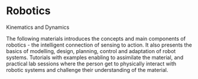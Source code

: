 # Robotics
Kinematics and Dynamics

The following materials introduces the concepts and main components of robotics - the intelligent connection of sensing to action. It also presents the basics of modelling, design, planning, control and adaptation of robot systems. Tutorials with examples enabling to assimilate the material, and practical lab sessions where the person get to physically interact with robotic systems and challenge their understanding of the material.
